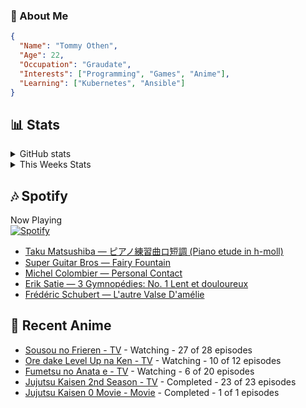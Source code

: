 ### 👋 About Me
```json
{
  "Name": "Tommy Othen",
  "Age": 22,
  "Occupation": "Graudate",
  "Interests": ["Programming", "Games", "Anime"],
  "Learning": ["Kubernetes", "Ansible"]
}
```

## 📊 Stats
<details>
  <summary>GitHub stats</summary>
  <a href="https://github.com/anuraghazra/github-readme-stats">
    <img src="https://github-readme-stats.vercel.app/api?username=tommyothen&show_icons=true&count_private=true&hide=prs,issues">
  </a>
</details>

<details>
  <summary>This Weeks Stats</summary>
  <a href="https://github.com/anuraghazra/github-readme-stats">
    <img src="https://github-readme-stats.vercel.app/api/wakatime?username=tommyothen&cache_seconds=1800&custom_title=Top%20Languages">
  </a>
</details>

## 🎶 Spotify
Now Playing\
[![Spotify](https://novatorem-dasushiasian.vercel.app/api/spotify)](https://open.spotify.com/user/g90805640970)
<!-- LASTFM:START -->
* [Taku Matsushiba — ピアノ練習曲ロ短調 &lpar;Piano etude in h-moll&rpar;](https://www.last.fm/music/Taku+Matsushiba/_/%E3%83%94%E3%82%A2%E3%83%8E%E7%B7%B4%E7%BF%92%E6%9B%B2%E3%83%AD%E7%9F%AD%E8%AA%BF+&lpar;Piano+etude+in+h-moll&rpar;)
* [Super Guitar Bros — Fairy Fountain](https://www.last.fm/music/Super+Guitar+Bros/_/Fairy+Fountain)
* [Michel Colombier — Personal Contact](https://www.last.fm/music/Michel+Colombier/_/Personal+Contact)
* [Erik Satie — 3 Gymnopédies: No. 1 Lent et douloureux](https://www.last.fm/music/Erik+Satie/_/3+Gymnop%C3%A9dies:+No.+1+Lent+et+douloureux)
* [Frédéric Schubert — L&#39;autre Valse D&#39;amélie](https://www.last.fm/music/Fr%C3%A9d%C3%A9ric+Schubert/_/L%27autre+Valse+D%27am%C3%A9lie)<!-- LASTFM:END -->

## 🗻 Recent Anime
<!-- ANIME-LIST:START -->
* [Sousou no Frieren - TV](https://myanimelist.net/anime/52991/Sousou_no_Frieren) - Watching - 27 of 28 episodes
* [Ore dake Level Up na Ken - TV](https://myanimelist.net/anime/52299/Ore_dake_Level_Up_na_Ken) - Watching - 10 of 12 episodes
* [Fumetsu no Anata e - TV](https://myanimelist.net/anime/41025/Fumetsu_no_Anata_e) - Watching - 6 of 20 episodes
* [Jujutsu Kaisen 2nd Season - TV](https://myanimelist.net/anime/51009/Jujutsu_Kaisen_2nd_Season) - Completed - 23 of 23 episodes
* [Jujutsu Kaisen 0 Movie - Movie](https://myanimelist.net/anime/48561/Jujutsu_Kaisen_0_Movie) - Completed - 1 of 1 episodes<!-- ANIME-LIST:END -->
